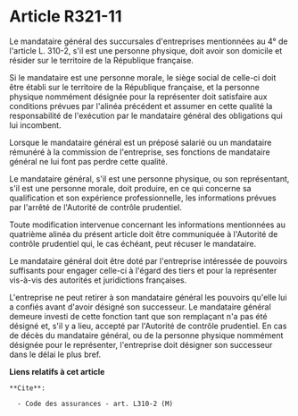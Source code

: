 # Article R321-11

Le mandataire général des succursales d'entreprises mentionnées au 4° de l'article L. 310-2, s'il est une personne physique,
doit avoir son domicile et résider sur le territoire de la République française.

Si le mandataire est une personne morale, le siège social de celle-ci doit être établi sur le territoire de la République
française, et la personne physique nommément désignée pour la représenter doit satisfaire aux conditions prévues par l'alinéa
précédent et assumer en cette qualité la responsabilité de l'exécution par le mandataire général des obligations qui lui
incombent.

Lorsque le mandataire général est un préposé salarié ou un mandataire rémunéré à la commission de l'entreprise, ses fonctions
de mandataire général ne lui font pas perdre cette qualité.

Le mandataire général, s'il est une personne physique, ou son représentant, s'il est une personne morale, doit produire, en
ce qui concerne sa qualification et son expérience professionnelle, les informations prévues par l'arrêté de l'Autorité de
contrôle prudentiel.

Toute modification intervenue concernant les informations mentionnées au quatrième alinéa du présent article doit être
communiquée  à l'Autorité de contrôle prudentiel qui, le cas échéant, peut récuser le mandataire.

Le mandataire général doit être doté par l'entreprise intéressée de pouvoirs suffisants pour engager celle-ci à l'égard des
tiers et pour la représenter vis-à-vis des autorités et juridictions françaises.

L'entreprise ne peut retirer à son mandataire général les pouvoirs qu'elle lui a confiés avant d'avoir désigné son
successeur. Le mandataire général demeure investi de cette fonction tant que son remplaçant n'a pas été désigné et, s'il y a
lieu, accepté par l'Autorité de contrôle prudentiel. En cas de décès du mandataire général, ou de la personne physique
nommément désignée pour le représenter, l'entreprise doit désigner son successeur dans le délai le plus bref.

**Liens relatifs à cet article**

	**Cite**:

	  - Code des assurances - art. L310-2 (M)
